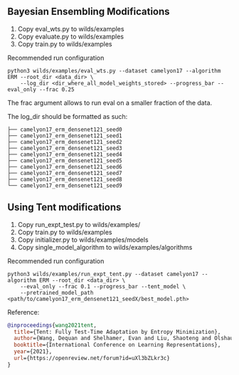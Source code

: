 ## Bayesian Ensembling Modifications

1. Copy eval_wts.py to wilds/examples
2. Copy evaluate.py to wilds/examples
3. Copy train.py to wilds/examples

Recommended run configuration
```
python3 wilds/examples/eval_wts.py --dataset camelyon17 --algorithm ERM --root_dir <data_dir> \
    --log_dir <dir_where_all_model_weights_stored> --progress_bar --eval_only --frac 0.25
```
The frac argument allows to run eval on a smaller fraction of the data.

The log_dir should be formatted as such:
```
├── camelyon17_erm_densenet121_seed0
├── camelyon17_erm_densenet121_seed1
├── camelyon17_erm_densenet121_seed2
├── camelyon17_erm_densenet121_seed3
├── camelyon17_erm_densenet121_seed4
├── camelyon17_erm_densenet121_seed5
├── camelyon17_erm_densenet121_seed6
├── camelyon17_erm_densenet121_seed7
├── camelyon17_erm_densenet121_seed8
└── camelyon17_erm_densenet121_seed9
```

## Using Tent modifications

1. Copy run_expt_test.py to wilds/examples/
2. Copy train.py to wilds/examples
3. Copy initializer.py to wilds/examples/models
4. Copy single_model_algorithm to wilds/examples/algorithms

Recommended run configuration
```
python3 wilds/examples/run_expt_tent.py --dataset camelyon17 --algorithm ERM --root_dir <data_dir> \
    --eval_only --frac 0.1 --progress_bar --tent_model \
    --pretrained_model_path <path/to/camelyon17_erm_densenet121_seedX/best_model.pth>
```

Reference:

```bibtex
@inproceedings{wang2021tent,
  title={Tent: Fully Test-Time Adaptation by Entropy Minimization},
  author={Wang, Dequan and Shelhamer, Evan and Liu, Shaoteng and Olshausen, Bruno and Darrell, Trevor},
  booktitle={International Conference on Learning Representations},
  year={2021},
  url={https://openreview.net/forum?id=uXl3bZLkr3c}
}
```
